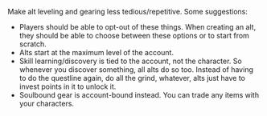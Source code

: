 Make alt leveling and gearing less tedious/repetitive. Some suggestions:


- Players should be able to opt-out of these things. When creating an alt, they should be able to choose between these options or to start from scratch.
- Alts start at the maximum level of the account.
- Skill learning/discovery is tied to the account, not the character. So whenever you discover something, all alts do so too. Instead of having to do the questline again, do all the grind, whatever, alts just have to invest points in it to unlock it.
- Soulbound gear is account-bound instead. You can trade any items with your characters.